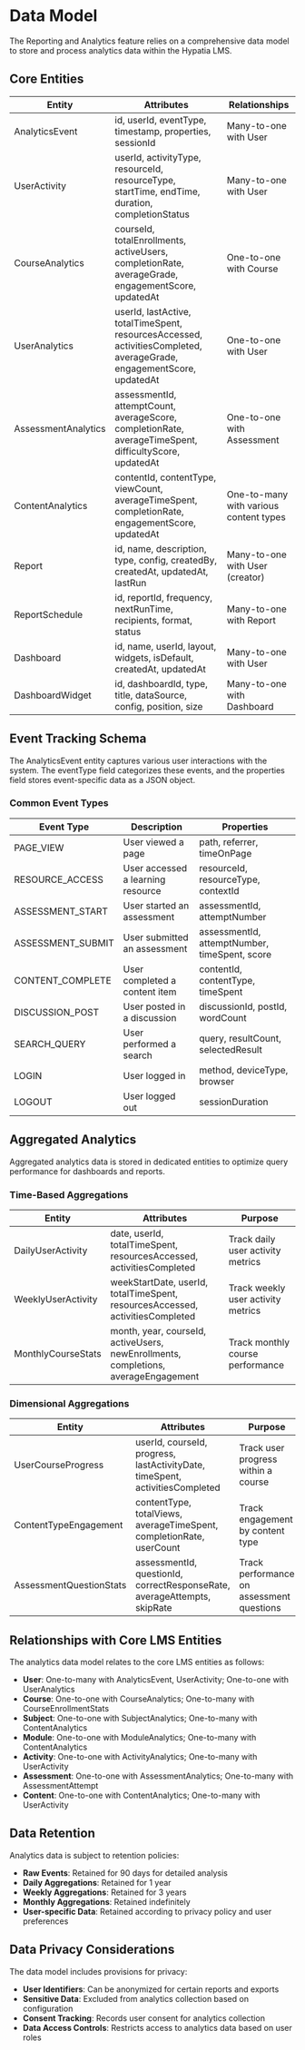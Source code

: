 # Data Model

The Reporting and Analytics feature relies on a comprehensive data model to store and process analytics data within the Hypatia LMS.

## Core Entities

| Entity | Attributes | Relationships |
|--------|------------|---------------|
| AnalyticsEvent | id, userId, eventType, timestamp, properties, sessionId | Many-to-one with User |
| UserActivity | userId, activityType, resourceId, resourceType, startTime, endTime, duration, completionStatus | Many-to-one with User |
| CourseAnalytics | courseId, totalEnrollments, activeUsers, completionRate, averageGrade, engagementScore, updatedAt | One-to-one with Course |
| UserAnalytics | userId, lastActive, totalTimeSpent, resourcesAccessed, activitiesCompleted, averageGrade, engagementScore, updatedAt | One-to-one with User |
| AssessmentAnalytics | assessmentId, attemptCount, averageScore, completionRate, averageTimeSpent, difficultyScore, updatedAt | One-to-one with Assessment |
| ContentAnalytics | contentId, contentType, viewCount, averageTimeSpent, completionRate, engagementScore, updatedAt | One-to-many with various content types |
| Report | id, name, description, type, config, createdBy, createdAt, updatedAt, lastRun | Many-to-one with User (creator) |
| ReportSchedule | id, reportId, frequency, nextRunTime, recipients, format, status | Many-to-one with Report |
| Dashboard | id, name, userId, layout, widgets, isDefault, createdAt, updatedAt | Many-to-one with User |
| DashboardWidget | id, dashboardId, type, title, dataSource, config, position, size | Many-to-one with Dashboard |

## Event Tracking Schema

The AnalyticsEvent entity captures various user interactions with the system. The eventType field categorizes these events, and the properties field stores event-specific data as a JSON object.

### Common Event Types

| Event Type | Description | Properties |
|------------|-------------|------------|
| PAGE_VIEW | User viewed a page | path, referrer, timeOnPage |
| RESOURCE_ACCESS | User accessed a learning resource | resourceId, resourceType, contextId |
| ASSESSMENT_START | User started an assessment | assessmentId, attemptNumber |
| ASSESSMENT_SUBMIT | User submitted an assessment | assessmentId, attemptNumber, timeSpent, score |
| CONTENT_COMPLETE | User completed a content item | contentId, contentType, timeSpent |
| DISCUSSION_POST | User posted in a discussion | discussionId, postId, wordCount |
| SEARCH_QUERY | User performed a search | query, resultCount, selectedResult |
| LOGIN | User logged in | method, deviceType, browser |
| LOGOUT | User logged out | sessionDuration |

## Aggregated Analytics

Aggregated analytics data is stored in dedicated entities to optimize query performance for dashboards and reports.

### Time-Based Aggregations

| Entity | Attributes | Purpose |
|--------|------------|---------|
| DailyUserActivity | date, userId, totalTimeSpent, resourcesAccessed, activitiesCompleted | Track daily user activity metrics |
| WeeklyUserActivity | weekStartDate, userId, totalTimeSpent, resourcesAccessed, activitiesCompleted | Track weekly user activity metrics |
| MonthlyCourseStats | month, year, courseId, activeUsers, newEnrollments, completions, averageEngagement | Track monthly course performance |

### Dimensional Aggregations

| Entity | Attributes | Purpose |
|--------|------------|---------|
| UserCourseProgress | userId, courseId, progress, lastActivityDate, timeSpent, activitiesCompleted | Track user progress within a course |
| ContentTypeEngagement | contentType, totalViews, averageTimeSpent, completionRate, userCount | Track engagement by content type |
| AssessmentQuestionStats | assessmentId, questionId, correctResponseRate, averageAttempts, skipRate | Track performance on assessment questions |

## Relationships with Core LMS Entities

The analytics data model relates to the core LMS entities as follows:

- **User**: One-to-many with AnalyticsEvent, UserActivity; One-to-one with UserAnalytics
- **Course**: One-to-one with CourseAnalytics; One-to-many with CourseEnrollmentStats
- **Subject**: One-to-one with SubjectAnalytics; One-to-many with ContentAnalytics
- **Module**: One-to-one with ModuleAnalytics; One-to-many with ContentAnalytics
- **Activity**: One-to-one with ActivityAnalytics; One-to-many with UserActivity
- **Assessment**: One-to-one with AssessmentAnalytics; One-to-many with AssessmentAttempt
- **Content**: One-to-one with ContentAnalytics; One-to-many with UserActivity

## Data Retention

Analytics data is subject to retention policies:

- **Raw Events**: Retained for 90 days for detailed analysis
- **Daily Aggregations**: Retained for 1 year
- **Weekly Aggregations**: Retained for 3 years
- **Monthly Aggregations**: Retained indefinitely
- **User-specific Data**: Retained according to privacy policy and user preferences

## Data Privacy Considerations

The data model includes provisions for privacy:

- **User Identifiers**: Can be anonymized for certain reports and exports
- **Sensitive Data**: Excluded from analytics collection based on configuration
- **Consent Tracking**: Records user consent for analytics collection
- **Data Access Controls**: Restricts access to analytics data based on user roles
